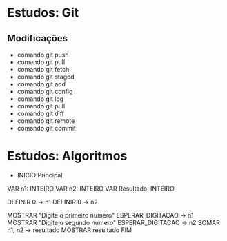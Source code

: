 # Estudos: Git

## Modificações
* comando git push
* comando git pull
* comando git fetch
* comando git staged
* comando git add
* comando git config
* comando git log
* comando git pull
* comando git diff
* comando git remote
* comando git commit

#  Estudos: Algoritmos

* INICIO Principal

VAR n1: INTEIRO
VAR n2: INTEIRO
VAR Resultado: INTEIRO

DEFINIR 0 -> n1
DEFINIR 0 -> n2

MOSTRAR "Digite o primeiro numero"
ESPERAR_DIGITACAO -> n1
MOSTRAR "Digite o segundo numero"
ESPERAR_DIGITACAO -> n2
SOMAR n1, n2 -> resultado
MOSTRAR resultado
FIM